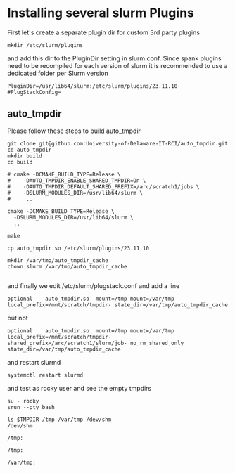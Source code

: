# Installing several slurm Plugins


First let's create a separate plugin dir for custom 3rd party plugins 

```
mkdir /etc/slurm/plugins
```

and add this dir to the PluginDir setting in slurm.conf. Since spank plugins need to be recompiled for each version of slurm it is recommended to use a dedicated folder per Slurm version 

```
PluginDir=/usr/lib64/slurm:/etc/slurm/plugins/23.11.10
#PlugStackConfig=
```



## auto_tmpdir 

Please follow these steps to build auto_tmpdir

```
git clone git@github.com:University-of-Delaware-IT-RCI/auto_tmpdir.git
cd auto_tmpdir
mkdir build 
cd build 

# cmake -DCMAKE_BUILD_TYPE=Release \                                                                      #    -DAUTO_TMPDIR_ENABLE_SHARED_TMPDIR=On \                                                              #    -DAUTO_TMPDIR_DEFAULT_SHARED_PREFIX=/arc/scratch1/jobs \                                             #    -DSLURM_MODULES_DIR=/usr/lib64/slurm \                                                               #     ..

cmake -DCMAKE_BUILD_TYPE=Release \
  -DSLURM_MODULES_DIR=/usr/lib64/slurm \  
  ..

make 

cp auto_tmpdir.so /etc/slurm/plugins/23.11.10

mkdir /var/tmp/auto_tmpdir_cache
chown slurm /var/tmp/auto_tmpdir_cache


```

and finally we edit /etc/slurm/plugstack.conf and add a line 

```
optional    auto_tmpdir.so  mount=/tmp mount=/var/tmp local_prefix=/mnt/scratch/tmpdir- state_dir=/var/tmp/auto_tmpdir_cache
```

but not 

```
optional    auto_tmpdir.so  mount=/tmp mount=/var/tmp local_prefix=/mnt/scratch/tmpdir- shared_prefix=/arc/scratch1/slurm/job- no_rm_shared_only state_dir=/var/tmp/auto_tmpdir_cache
```

and restart slurmd 

```
systemctl restart slurmd 
```

and test as rocky user and see the empty tmpdirs 

```
su - rocky 
srun --pty bash 

ls $TMPDIR /tmp /var/tmp /dev/shm
/dev/shm:

/tmp:

/tmp:

/var/tmp:
```





